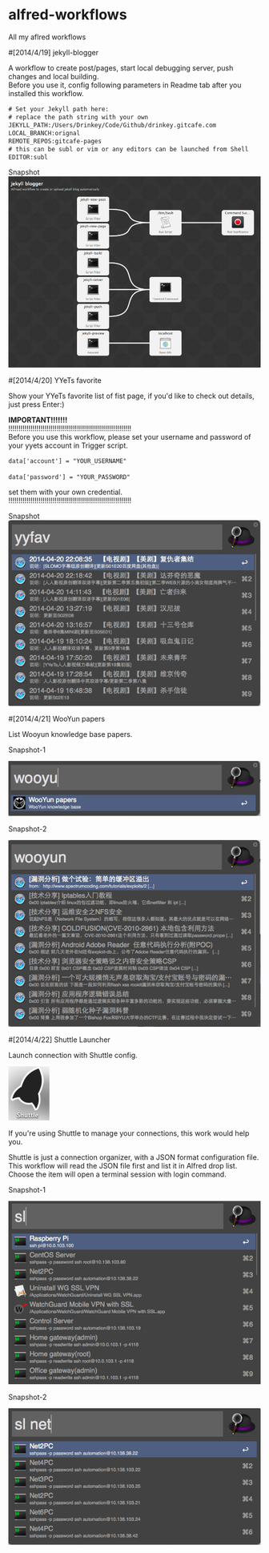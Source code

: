 alfred-workflows
================

All my aflred workflows

#[2014/4/19] jekyll-blogger

A workflow to create post/pages, start local debugging server, push changes and local building.   
Before you use it, config following parameters in Readme tab after you installed this workflow.  

```
# Set your Jekyll path here:  
# replace the path string with your own  
JEKYLL_PATH:/Users/Drinkey/Code/Github/drinkey.gitcafe.com  
LOCAL_BRANCH:orignal  
REMOTE_REPOS:gitcafe-pages  
# this can be subl or vim or any editors can be launched from Shell  
EDITOR:subl  
```

Snapshot   
![/jekyll-blogger/jekyll-blogger-snapshot-1](/jekyll-blogger/jekyll-blogger-snapshot-1.png)

#[2014/4/20] YYeTs favorite

Show your YYeTs favorite list of fist page, if you'd like to check out details, just press Enter:)
 
**IMPORTANT!!!!!!!**  
!!!!!!!!!!!!!!!!!!!!!!!!!!!!!!!!!!!!!!!!!!!!!!!!!!!!!!!!!!!!!  
Before you use this workflow, please set your username and password of your yyets account in Trigger script.  

```
data['account'] = "YOUR_USERNAME"

data['password'] = "YOUR_PASSWORD"

```
set them with your own credential.  
!!!!!!!!!!!!!!!!!!!!!!!!!!!!!!!!!!!!!!!!!!!!!!!!!!!!!!!!!!!!!

Snapshot  
![/YYeTS-favorite/YYeTS-favorite-snapshot-1.png](YYeTS-favorite/YYeTS-favorite-snapshot-1.png)

#[2014/4/21] WooYun papers

List Wooyun knowledge base papers.

Snapshot-1

![/WooYun-papers/wooyun-papers-snapshot-1.png](/WooYun-papers/wooyun-papers-snapshot-1.png)

Snapshot-2

![/WooYun-papers/wooyun-papers-snapshot-2.png](/WooYun-papers/wooyun-papers-snapshot-2.png)

#[2014/4/22] Shuttle Launcher

Launch connection with Shuttle config.  

![/Shuttle-Launcher/shuttle.png](Shuttle-Launcher/shuttle.png)

If you're using Shuttle to manage your connections, this work would help you.

Shuttle is just a connection organizer, with a JSON format configuration file. This workflow will read the JSON file first and list it in Alfred drop list. Choose the item will open a terminal session with login command.

Snapshot-1

![/Shuttle-Launcher/shuttle-launcher-snapshot-1.png](/Shuttle-Launcher/shuttle-launcher-snapshot-1.png)

Snapshot-2

![/Shuttle-Launcher/shuttle-launcher-snapshot-2.png](/Shuttle-Launcher/shuttle-launcher-snapshot-2.png)

